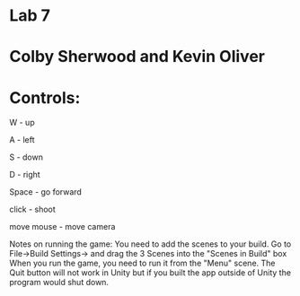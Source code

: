 # Lab 7
# Colby Sherwood and Kevin Oliver

# Controls:
W - up

A - left

S - down

D - right

Space - go forward

click - shoot

move mouse - move camera


Notes on running the game:
You need to add the scenes to your build. Go to File->Build Settings-> and drag the 3 Scenes into the "Scenes in Build" box
When you run the game, you need to run it from the "Menu" scene.
The Quit button will not work in Unity but if you built the app outside of Unity the program would shut down.

